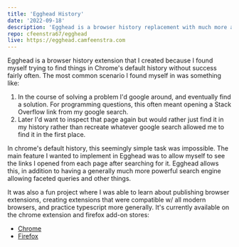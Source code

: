 ```yaml
---
title: 'Egghead History'
date: '2022-09-18'
description: 'Egghead is a browser history replacement with much more advanced searching capabilities than the default Chrome history.'
repo: cfeenstra67/egghead
live: https://egghead.camfeenstra.com
---
```

Egghead is a browser history extension that I created because I found myself trying to find things in Chrome's default history without success fairly often. The most common scenario I found myself in was something like:

1. In the course of solving a problem I'd google around, and eventually find a solution. For programming questions, this often meant opening a Stack Overflow link from my google search.
2. Later I'd want to inspect that page again but would rather just find it in my history rather than recreate whatever google search allowed me to find it in the first place.

In chrome's default history, this seemingly simple task was impossible. The main feature I wanted to implement in Egghead was to allow myself to see the links I opened from each page after searching for it. Egghead allows this, in addition to having a generally much more powerful search engine allowing faceted queries and other things.

It was also a fun project where I was able to learn about publishing browser extensions, creating extensions that were compatible w/ all modern browsers, and practice typescript more generally. It's currently available on the chrome extension and firefox add-on stores:

- [Chrome](https://chrome.google.com/webstore/detail/egghead-history/gnbambehlmjiemgkmekipjgooacicknb)
- [Firefox](https://addons.mozilla.org/en-US/firefox/addon/egghead-history/)
